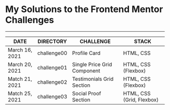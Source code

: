 <h1>My Solutions to the Frontend Mentor Challenges</h1>
<hr>
    <table>
        <thead>
            <th>DATE</th>
            <th>DIRECTORY</th>
            <th>CHALLENGE</th>
            <th>STACK</th>
        </thead>
        <tr>
            <td>March 16, 2021</td>
            <td>challenge00</td>
            <td>Profile Card</td>
            <td>HTML, CSS</td>
        </tr>
        <tr>
            <td>March 20, 2021</td>
            <td>challenge01</td>
            <td>Single Price Grid Component</td>
            <td>HTML, CSS (Flexbox)</td>
        </tr>
        <tr>
            <td>Match 21, 2021</td>
            <td>challenge02</td>
            <td>Testimonials Grid Section</td>
            <td>HTML, CSS (Flexbox)</td>
        </tr>
        <tr>
            <td>Match 25, 2021</td>
            <td>challenge03</td>
            <td>Social Proof Section</td>
            <td>HTML, CSS (Grid, Flexbox)</td>
        </tr>
    </table>
